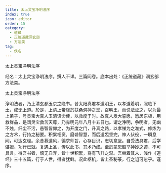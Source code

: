```yaml
---
title: 太上灵宝净明法序
index: true
icon: editor
order: 15
category:
  - 道藏
  - 正统道藏洞玄部
  - 方法类
tag:
  - 佚名
---
```


太上灵宝净明法序  

经名：太上灵宝浄明法序。撰人不详。三篇同卷。底本出处：《正统道藏》洞玄部方法类。  

太上灵宝净明法序  

浄明法者，乃上清玄都玉京之隐书。昔太阳真君孝道明王，以孝道着明，照临下土，成无上道。於是，上清上帝降於扶桑洞神之堂，召明王，而说法证之，以为最上弟子，号灵宝大真人玉清诏命使，以救度于时。故真人发大誓愿，愿居东极，用救群品，是谓灵宝救苦天尊，乃赤明元年八月十五日也。谓之浄明，争明者，无幽不烛，纤尘不污，愚智皆仰之，为开度之门，升真之路，以孝悌为之准式，修炼为之方术，行持之秘要。积累相资，磨砻智慧，而后道炁坚完，神人伏役，一瞬息间，可达玄理。余昔慕道风，徧求师旨，心存目识，志切意坚。自受法具君，后学谌姆，功行已就。复遇上圣，传以此书，其术乃成。至於蒙恩超举神妙之迹，不可具言。得吾书者，慎无自弃，皆十世积累，将有飞升之渐。吾尝着其末，浅作《道经》三十五篇，行于人世，得者犹鲜。况此枢机，皆上圣秘箓，行之诅可忽乎。谨序。  
